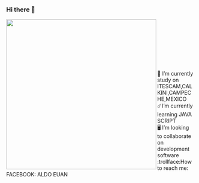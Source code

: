 ### Hi there 🤙
<img src="https://cdn.pixabay.com/photo/2021/09/12/07/58/banner-6617553__340.jpg" width="4
                                                                                         50px" heigth="10px" align="right">

<img src="https://mir-s3-cdn-cf.behance.net/project_modules/max_1200/5eeea355389655.59822ff824b72.gif" width="400px" heigth="100px" align="left">
<br><br><br><br><br><br><br><br> 🏫 I’m currently study on ITESCAM,CALKINI,CAMPECHE,MEXICO
<br> ☄️I’m currently learning JAVA SCRIPT
<br> 🖥️ I’m looking to collaborate on development software
<br> :trollface:How to reach me:  FACEBOOK: ALDO EUAN

